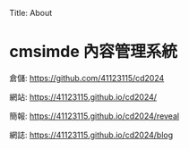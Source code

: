 Title: About

# cmsimde 內容管理系統

倉儲: <a href="https://github.com/41123115/cd2024">https://github.com/41123115/cd2024</a>

網站: <a href="https://41123115.github.io/cd2024/">https://41123115.github.io/cd2024/</a>

簡報: <a href="https://41123115.github.io/cd2024/reveal">https://41123115.github.io/cd2024/reveal</a>

網誌: <a href="https://41123115.github.io/cd2024/blog">https://41123115.github.io/cd2024/blog</a>








